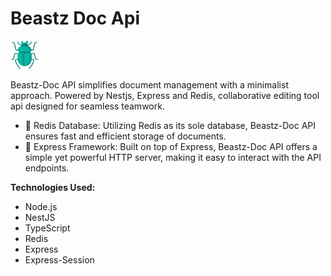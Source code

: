 # Beastz Doc Api
<img src="./public/beastz.png" width="45" />

Beastz-Doc API simplifies document management with a minimalist approach. Powered by Nestjs, Express and Redis, collaborative editing tool api designed for seamless teamwork.

* 📂 Redis Database: Utilizing Redis as its sole database, Beastz-Doc API ensures fast and efficient storage of documents.
* 🚀 Express Framework: Built on top of Express, Beastz-Doc API offers a simple yet powerful HTTP server, making it easy to interact with the API endpoints.

**Technologies Used:**
* Node.js
* NestJS
* TypeScript
* Redis
* Express
* Express-Session
